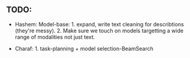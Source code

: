 ## TODO:
* Hashem: Model-base:
        1. expand, write text cleaning for describtions (they're messy).
        2. Make sure we touch on models targetting a wide range of modalities not just text.

* Charaf: 
        1. task-planning + model selection-BeamSearch